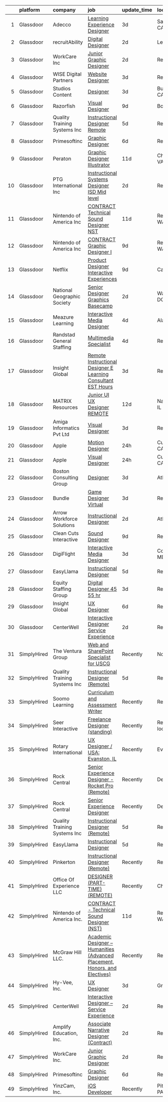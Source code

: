 

|    | platform    | company                      | job                                                                                                                                                                                                                                                                                                                                                                                                                                                                                                                                                                                                                                                                                                                                                                                                                                                                                                                                                                                                                                                                                                                                                                                                                                                                                                   | update_time   | location           |
|---:|:------------|:-----------------------------|:------------------------------------------------------------------------------------------------------------------------------------------------------------------------------------------------------------------------------------------------------------------------------------------------------------------------------------------------------------------------------------------------------------------------------------------------------------------------------------------------------------------------------------------------------------------------------------------------------------------------------------------------------------------------------------------------------------------------------------------------------------------------------------------------------------------------------------------------------------------------------------------------------------------------------------------------------------------------------------------------------------------------------------------------------------------------------------------------------------------------------------------------------------------------------------------------------------------------------------------------------------------------------------------------------|:--------------|:-------------------|
|  1 | Glassdoor   | Adecco                       | [Learning Experience Designer](https://www.glassdoor.com/partner/jobListing.htm?pos=107&ao=1110586&s=58&guid=00000182c4565cee83f8d8fff621d626&src=GD_JOB_AD&t=SR&vt=w&ea=1&cs=1_8390deb0&cb=1661151370833&jobListingId=1008079111025&cpc=B101C867B3EF2D75&jrtk=3-0-1gb25cn8ik621801-1gb25cn97i17e800-d5f68bde9fbc040b--6NYlbfkN0CsARmfH1XNQTa22oGIIJ18FtyAjbQsgfeQZpddTLaeHhygH4euGCkj3BcQzwrXkBaXk-ST3fWbgnWAvtk70gTD1N8food62fA9s5b6fL_in_z5f5RqcsRZbrIYOHoWpYb-xLQvAuW67ypmgdZKbLO8FGB6ZtsdOoPIjwnkN5YXJHuYgGR8yn3t8k-5vOSlwQ6wWqW6CPCvSEhlb_qMtehk7kSey75xQmwz8hnr4dLbJTGRqhM3ykTiYzQKoemfMXWB_NiNFLmPs2y5dWsfVgXaAsPGcVsFIKWizywwL86nb_6VXSsBgzPZ6yBDc5m-4PbP7CYEWg_SbSZGDzP-Vu0MdLCZZ1eN3BfjIJGf8-w115p26vSdD9ss3NIcGVGcg2twhdLRMYObmj4om71BiSIeRVft3h8A_ZoyTkqeKAHp4qFpfkLg88CdUYLQX1E0vy5cvN3BcfQhwyFr7WowM_Zh-cdsfSTaYgKvZRi9M321xiQfZooZO4UQZjjT83i8y8vkzYBjogqmzzSJF-8HHUTeAh9WaRuDs0eonhB4YW7_I16LNVEMLmvuUNld_HbIJFltvOLay_FAnwnm4T7NTj4xA3Elyr15uhK87aTXCp1yoNt0XRAn3m5a0hhTG-Etca4Zf87RR15x4JzSA1WGe34mGzER0-7Oz6jTBfpg6KYVk31m4OYJIh6Pxdkr2fG7wRPnR6Ug2vw9HQCeCVeGfUwd1gxRiYkhFsR14nwjRH0EtppxRW02aqkBleIDc1jXv8E3QxxV04r5RPQGoBT_4DVrfJaR1WjsjfOyYvsT56iTn7C5SILukCBCWaE5uu78u4si8YUDr-U7_I7EufTO8W4UucDRaTPJ3FFRsEzTBFzbjzGSalJFpji2zF8BuOgpMW2Ncnaw148sfAQCwcwd4j6HLHeadEQ74_Q%3D) | 3d            | Santa Clara, CA    |
|  2 | Glassdoor   | recruitAbility               | [Digital Designer](https://www.glassdoor.com/partner/jobListing.htm?pos=106&ao=1110586&s=58&guid=00000182c4565cee83f8d8fff621d626&src=GD_JOB_AD&t=SR&vt=w&ea=1&cs=1_49fa9480&cb=1661151370833&jobListingId=1008082045067&cpc=F583A5AE0DDDFE3A&jrtk=3-0-1gb25cn8ik621801-1gb25cn97i17e800-992f5ee522812dfa--6NYlbfkN0CGG9KWCDlpnNsyBDyIiP_Q0811kl3MMa1wmNp0I1WtkTaTZU1gJWaiKEGe9oYuZ3A-Dv4GNBxlNzPIsUAfZ43L3Bh1sGAdEYhp8AzGbZ7hQpe4N3qyarKUNPVC0Ma_TIDG_CPVmi3U-T1P6JvKk54hXCVVfH4TwkBeT-CY7XpQH5WqVV5PVsDl0OqB0XdPdH_6IEkKeXgrumeVaosIzTO4zx0_5cI5uvFfCP3hTVlPZAI0ZtlE36-ZnNtFW_XPPxJdudL8giXlLxATHJHcDydDFh4LgHCt-1n5sxGM3ptSrAl52mMDMvkTFgmsS5LWODGohivE8JcRd6DAxvCgdrIxS-FKQrugcPV6sZ95AH0v1wtNCD0gvBiOdegJBwutf2GZDrEirHhyWHjwFqDBmKwpzp6aY0NozYfhcKM5YpSBlNOMzmsKhIURBILGFpCS-3q8O-yrLFmG6DEM5_0w6PmqrjF2nJTY0IK_05PntrVGWJbP1XhfYkDKm5kXczUjRe_8uildZvo90Q%3D%3D)                                                                                                                                                                                                                                                                                                                                                                                                                               | 2d            | Leander, TX        |
|  3 | Glassdoor   | WorkCare Inc                 | [Junior Graphic Designer](https://www.glassdoor.com/partner/jobListing.htm?pos=114&ao=1136043&s=58&guid=00000182c4565cee83f8d8fff621d626&src=GD_JOB_AD&t=SR&vt=w&cs=1_ed1c406f&cb=1661151370834&jobListingId=1008080355853&jrtk=3-0-1gb25cn8ik621801-1gb25cn97i17e800-3ce23db56207db34-)                                                                                                                                                                                                                                                                                                                                                                                                                                                                                                                                                                                                                                                                                                                                                                                                                                                                                                                                                                                                              | 2d            | Remote             |
|  4 | Glassdoor   | WISE Digital Partners        | [Website Designer](https://www.glassdoor.com/partner/jobListing.htm?pos=120&ao=1136043&s=58&guid=00000182c4565cee83f8d8fff621d626&src=GD_JOB_AD&t=SR&vt=w&ea=1&cs=1_06b823ea&cb=1661151370834&jobListingId=1008078664182&jrtk=3-0-1gb25cn8ik621801-1gb25cn97i17e800-aed89e78cad63eac-)                                                                                                                                                                                                                                                                                                                                                                                                                                                                                                                                                                                                                                                                                                                                                                                                                                                                                                                                                                                                                | 3d            | Remote             |
|  5 | Glassdoor   | Studios Content              | [Designer](https://www.glassdoor.com/partner/jobListing.htm?pos=126&ao=1136043&s=58&guid=00000182c4565cee83f8d8fff621d626&src=GD_JOB_AD&t=SR&vt=w&cs=1_7ffc5ff5&cb=1661151370835&jobListingId=1008078500106&jrtk=3-0-1gb25cn8ik621801-1gb25cn97i17e800-7e3a1ec9b393dd6b-)                                                                                                                                                                                                                                                                                                                                                                                                                                                                                                                                                                                                                                                                                                                                                                                                                                                                                                                                                                                                                             | 3d            | Burbank, CA        |
|  6 | Glassdoor   | Razorfish                    | [Visual Designer](https://www.glassdoor.com/partner/jobListing.htm?pos=118&ao=1136043&s=58&guid=00000182c4565cee83f8d8fff621d626&src=GD_JOB_AD&t=SR&vt=w&ea=1&cs=1_b717a263&cb=1661151370834&jobListingId=1008069448286&jrtk=3-0-1gb25cn8ik621801-1gb25cn97i17e800-2dd04ae385744f70-)                                                                                                                                                                                                                                                                                                                                                                                                                                                                                                                                                                                                                                                                                                                                                                                                                                                                                                                                                                                                                 | 9d            | Boston, MA         |
|  7 | Glassdoor   | Quality Training Systems Inc | [Instructional Designer  Remote ](https://www.glassdoor.com/partner/jobListing.htm?pos=104&ao=1110586&s=58&guid=00000182c4565cee83f8d8fff621d626&src=GD_JOB_AD&t=SR&vt=w&ea=1&cs=1_99091b3d&cb=1661151370833&jobListingId=1008073674626&cpc=AC285F3A3ECA6BB0&jrtk=3-0-1gb25cn8ik621801-1gb25cn97i17e800-7548cc2409c09d8f--6NYlbfkN0Do0NJZxTlNQv8zNit5bjNgC4ptqUVvfA2tyS3ZXr20tD-PYFOMaTwZLb1B22RU8arf73TsLtlexIKdhFYjLoaF7YraZ9Kk1SBoAFQFwuiW_adojCM3ev6KKRysGw-MIsP-L68djQiiyhyajB3vq3642FZhB2k9vtThpG4u_5dbyIxNlJjyTAhXFh38qlerCkfk9cXntoQGWZCrB11r6UcWK5ZXg496DM6VgYPGo8zvyReR_aVcm8o7LM7AeoGl9o8dKICOM62DjWAvbQRN1GX78WTQQQd9IcyLjhXXWDqZnUuVVArLyvkTZ5nd9GbFXK7XzoidAL9djSd48JbopEfJ0tm1jXyt3HaMrI0blZ58-GUUTIhLJXyHCnmVi1rhSrepolsmEYrrNJgKboGmo7MKYxqKCQ0QmeniKWOHGEXouxM5nLxFLR3ybYUPtEusPErxqXOrKmHSudTSHlGmR8UMfCiFaTDJ4Q3lMRFrLi8yW0YyxpMjXPsmFPe1R8h0OaY%3D)                                                                                                                                                                                                                                                                                                                                                                                                                              | 5d            | Remote             |
|  8 | Glassdoor   | Primesoftinc                 | [Graphic Designer](https://www.glassdoor.com/partner/jobListing.htm?pos=129&ao=1136043&s=58&guid=00000182c4565cee83f8d8fff621d626&src=GD_JOB_AD&t=SR&vt=w&ea=1&cs=1_43fd73f7&cb=1661151370837&jobListingId=1008071978834&jrtk=3-0-1gb25cn8ik621801-1gb25cn97i17e800-77e4a8d451f93ea5-)                                                                                                                                                                                                                                                                                                                                                                                                                                                                                                                                                                                                                                                                                                                                                                                                                                                                                                                                                                                                                | 6d            | Remote             |
|  9 | Glassdoor   | Peraton                      | [Graphic Designer Illustrator](https://www.glassdoor.com/partner/jobListing.htm?pos=128&ao=1136043&s=58&guid=00000182c4565cee83f8d8fff621d626&src=GD_JOB_AD&t=SR&vt=w&cs=1_39895020&cb=1661151370837&jobListingId=1008065908189&jrtk=3-0-1gb25cn8ik621801-1gb25cn97i17e800-115a55b5fbf93330-)                                                                                                                                                                                                                                                                                                                                                                                                                                                                                                                                                                                                                                                                                                                                                                                                                                                                                                                                                                                                         | 11d           | Chantilly, VA      |
| 10 | Glassdoor   | PTG International  Inc       | [Instructional Systems Designer  ISD    Mid level](https://www.glassdoor.com/partner/jobListing.htm?pos=103&ao=1110586&s=58&guid=00000182c4565cee83f8d8fff621d626&src=GD_JOB_AD&t=SR&vt=w&ea=1&cs=1_452a8576&cb=1661151370833&jobListingId=1008081471765&cpc=6BF42D0955AE9A34&jrtk=3-0-1gb25cn8ik621801-1gb25cn97i17e800-45798b1cde680cd8--6NYlbfkN0DAwgduWqBP7ymGN-lTADpinz2i-23XbRAyg5ywqS-MDcD2icDSBgQYW3IE0Rj4ZCjI_EFXZOJCmMOLB1s6xvUsHmGY557lJcbeq-HwnI-0Q_DyYhnjqln25pR426qwM96yN8RVqGZa7VSUWslAgSG7lh7_ZDx-v3XpGyRlST-1XIRwkEfU5koAUkI4fufCLXxyQ_-44K7DgBbt2Sf3-IzpzPOyh_lFtVLAprDkaTIRG6VlitpEb__S0Bnauj9i4ME_jCRNn_wGVxsNPN-Gis_eFUiiHGBWf3VTqI7LFAD8aqEd_ncVm4RDejQ1vI7nUn76pQ34uH2PUiGTlE2RGxjsUSnyt_evHXiI9RX8jetWytY16QqkyYUzk6qyw5zL0aKc1cj0D-ZI4LBMTOp0NGOJRigEod5xXfb5o0Lyv3-Sr2jOqfvyZ9AwOv050LgYL-z-PXd850ueubSEAjSJ0dnts7tsOn7vZQTGf4AzWx5HYNrQstOIHzJc2k_kKeKP4-k%3D)                                                                                                                                                                                                                                                                                                                                                                                                             | 2d            | Remote             |
| 11 | Glassdoor   | Nintendo of America Inc      | [CONTRACT   Technical Sound Designer  NST ](https://www.glassdoor.com/partner/jobListing.htm?pos=121&ao=1136043&s=58&guid=00000182c4565cee83f8d8fff621d626&src=GD_JOB_AD&t=SR&vt=w&cs=1_69d8e385&cb=1661151370834&jobListingId=1008066224463&jrtk=3-0-1gb25cn8ik621801-1gb25cn97i17e800-4f54bb3e91a298df-)                                                                                                                                                                                                                                                                                                                                                                                                                                                                                                                                                                                                                                                                                                                                                                                                                                                                                                                                                                                            | 11d           | Redmond, WA        |
| 12 | Glassdoor   | Nintendo of America Inc      | [CONTRACT   Graphic Designer I](https://www.glassdoor.com/partner/jobListing.htm?pos=125&ao=1136043&s=58&guid=00000182c4565cee83f8d8fff621d626&src=GD_JOB_AD&t=SR&vt=w&cs=1_e5054f3c&cb=1661151370835&jobListingId=1008069425781&jrtk=3-0-1gb25cn8ik621801-1gb25cn97i17e800-d0b134663c89da81-)                                                                                                                                                                                                                                                                                                                                                                                                                                                                                                                                                                                                                                                                                                                                                                                                                                                                                                                                                                                                        | 9d            | Redmond, WA        |
| 13 | Glassdoor   | Netflix                      | [Product Designer  Interactive Experiences](https://www.glassdoor.com/partner/jobListing.htm?pos=117&ao=1136043&s=58&guid=00000182c4565cee83f8d8fff621d626&src=GD_JOB_AD&t=SR&vt=w&cs=1_138dd4e3&cb=1661151370834&jobListingId=1008069359389&jrtk=3-0-1gb25cn8ik621801-1gb25cn97i17e800-b9bbc2e1ae291f89-)                                                                                                                                                                                                                                                                                                                                                                                                                                                                                                                                                                                                                                                                                                                                                                                                                                                                                                                                                                                            | 9d            | California         |
| 14 | Glassdoor   | National Geographic Society  | [Senior Designer  Graphics  Basecamp ](https://www.glassdoor.com/partner/jobListing.htm?pos=127&ao=1136043&s=58&guid=00000182c4565cee83f8d8fff621d626&src=GD_JOB_AD&t=SR&vt=w&cs=1_b628dfcb&cb=1661151370835&jobListingId=1008081643228&jrtk=3-0-1gb25cn8ik621801-1gb25cn97i17e800-b232f69a03a9ff33-)                                                                                                                                                                                                                                                                                                                                                                                                                                                                                                                                                                                                                                                                                                                                                                                                                                                                                                                                                                                                 | 2d            | Washington, DC     |
| 15 | Glassdoor   | Meazure Learning             | [Interactive Media Designer](https://www.glassdoor.com/partner/jobListing.htm?pos=123&ao=1136043&s=58&guid=00000182c4565cee83f8d8fff621d626&src=GD_JOB_AD&t=SR&vt=w&ea=1&cs=1_67080408&cb=1661151370835&jobListingId=1008077312452&jrtk=3-0-1gb25cn8ik621801-1gb25cn97i17e800-55f72a9f9425cee4-)                                                                                                                                                                                                                                                                                                                                                                                                                                                                                                                                                                                                                                                                                                                                                                                                                                                                                                                                                                                                      | 4d            | Alabama            |
| 16 | Glassdoor   | Randstad General Staffing    | [Multimedia Specialist](https://www.glassdoor.com/partner/jobListing.htm?pos=110&ao=1110586&s=58&guid=00000182c4565cee83f8d8fff621d626&src=GD_JOB_AD&t=SR&vt=w&ea=1&cs=1_f31aeba1&cb=1661151370834&jobListingId=1008077090016&cpc=3BA4CE39D5B5DEF5&jrtk=3-0-1gb25cn8ik621801-1gb25cn97i17e800-c099a69ec3904bcb--6NYlbfkN0BP0SNj5t90jkfF5SbRhYc-YYyKnIlIACqwosTKYtJiUIZThkB0VlnPZlPMDYyUQwn-5khBSGGKL1TQ8o3PuG442BeAWNyxQstfHZlJkM2lXFAY6ShADH5oN2dQcIwvAYX5s_MLkNwmJbeleNOzuK5Cvbu_FitgkaQRUY3WD-8FExyQFehrpR0_50UQpC7LKh8yTnR0NzKJPd140pGP62TCJfj4zsRTJ5Hc_iziFs08HfA52sjSL1jX1WnSDQsdAaeNA3KJ2-qDF0vY6l4xEH2WZXGNH52lVn5KKu3Bx13_0hncIjNGZrm9Sik-FHqqaDr-M-JZZRYW1dNLCTnQaWERmTuBCN5x3DuKha_Zig0Fi4kvlxAeOMlIPOS_yyRU1RJMrif8DISesGBufCO_C0HFbpwsbO7EFykeoM_r6j9-lWuPPcKz4OtwkbUR8RzsV3DbZvIR0PwbjIBqAHgMCSjORN3E5hSKHA-V9XizQxv9YozeX3QiZCpKyaCPn0W2EsqXSD5D_Vgko47ft-xalwMFj3DyF893aNkeBePdjyat2g7dONsQtVYS3fjvPsblZwlVr7YJhoYCL8Khe2F4toC1Y1wFF8i0j7M_anzvk6bJWIUHSIt1r7wZKazME1I_UhUc-P50DXrk7eFPPXrWGTOe)                                                                                                                                                                                                                                                                                      | 4d            | Remote             |
| 17 | Glassdoor   | Insight Global               | [Remote Instructional Designer E Learning Consultant  EST Hours ](https://www.glassdoor.com/partner/jobListing.htm?pos=111&ao=1110586&s=58&guid=00000182c4565cee83f8d8fff621d626&src=GD_JOB_AD&t=SR&vt=w&ea=1&cs=1_5f5cbfcb&cb=1661151370834&jobListingId=1008078790467&cpc=8795CF9063CD573D&jrtk=3-0-1gb25cn8ik621801-1gb25cn97i17e800-fbc3bba26bb06184--6NYlbfkN0BKkHZu3wF05EeDimN_p6sYpKCMArvwa95YdH7UpkaBCobj99dZAfyu9JevU964-bKfT3PuzLu_ldolfiwO2inBCmHa1_THBIO7Mrpr8ugrzMpoAYT2DZw39dtkGe9gZR1bAwwsuSauuCN1WT5-VxCE89qHOxLhWx2FAI90n2zoDKChGMv4qOoptNE_rxCIset965RT9FK-K5bHsxZAs7n96Tryidqx9HePZ1daqqVJ5cHkiTGnfrezL6ceGOWjEgBW9WBNnUQ4ap0gPvPR9_oTFdjD7hgXPHJ3lXjaKL8M0bG3uykFH3sfx1FezoOytxM-MEDGkad0JuteUgdITWgJ3G0YYlKpz0IWkkP7oZXMwKnFXXCXCwjbtIdUj2Tq6itBOAGraHP_PGGoYCNENlt5qaG_mr04HPqTEn-KNi2U9VsZHXqj_U4flsygwtud9If5O-9M99Xljvt0EYQeyGWTIE32sZOKxaJYRxf0NWoLyaaZ2FmPrEk3z1wdAMseBxvZ2grylyaXkQ%3D%3D)                                                                                                                                                                                                                                                                                                                                                                                | 3d            | Remote             |
| 18 | Glassdoor   | MATRIX Resources             | [Junior UI   UX Designer   REMOTE](https://www.glassdoor.com/partner/jobListing.htm?pos=108&ao=1110586&s=58&guid=00000182c4565cee83f8d8fff621d626&src=GD_JOB_AD&t=SR&vt=w&ea=1&cs=1_451acb07&cb=1661151370834&jobListingId=1008063613141&cpc=3DB599BF2F4828F0&jrtk=3-0-1gb25cn8ik621801-1gb25cn97i17e800-93ed54646864d401--6NYlbfkN0De5ppvndiyxA0pMSLQzOe_j9Mra0KF_8EhxTxOKXtZIfhM20E97mGJ28x3XA14Fw347YOZu9H1TW3cLCgiKdU9XDBC-yui81Ij8BUAH8nl8ee4EJiqTqxlFfbk3D2KluRYfYu0o-hUQvrSDoDGqUIsSNBqgrVpxZuBg9O-U62m1upbkFW5Gvtm9RTHBwrqQW3tE3YLzF83C1yqaexsz-aR8_Hfqt0vRK7PDtoZgyY4R9brNF1VbcoMBwQtJkt0F9jtC9zeQKADcjjrS1hGZ4dDQlKxjmhpp-i0YjOE4FGhuTHJpFijL_sTRsVhFNVbtSSR3pD774GqrIP0ZJqNQKDYIZhqopTptP0A3Y3RWFszBRZiv3zmfd2Yzecmu7seHxQz5EHstVum8SM8sdfQq97igjko-uYWAr5tbi5da0LusHmWdNyrOtIwrIqtJoNhvn7prWdIYdp4dQIUOX-Fc1eTH51n910_3jJnYkcwtPZCnMq86feo1qgFid0uxuAa_wucKXMRj5HYQcLItrum24G0WneQUNBjyzAQsURXn4FDfg%3D%3D)                                                                                                                                                                                                                                                                                                                                                                               | 12d           | Naperville, IL     |
| 19 | Glassdoor   | Amiga Informatics Pvt  Ltd   | [Visual Designer](https://www.glassdoor.com/partner/jobListing.htm?pos=130&ao=1136043&s=58&guid=00000182c4565cee83f8d8fff621d626&src=GD_JOB_AD&t=SR&vt=w&ea=1&cs=1_6aa029b5&cb=1661151370837&jobListingId=1008079318506&jrtk=3-0-1gb25cn8ik621801-1gb25cn97i17e800-43f5cbf4c9e814c1-)                                                                                                                                                                                                                                                                                                                                                                                                                                                                                                                                                                                                                                                                                                                                                                                                                                                                                                                                                                                                                 | 3d            | Remote             |
| 20 | Glassdoor   | Apple                        | [Motion Designer](https://www.glassdoor.com/partner/jobListing.htm?pos=122&ao=1136043&s=58&guid=00000182c4565cee83f8d8fff621d626&src=GD_JOB_AD&t=SR&vt=w&cs=1_e656806c&cb=1661151370834&jobListingId=1008084546182&jrtk=3-0-1gb25cn8ik621801-1gb25cn97i17e800-268d11ff0fb3d4a6-)                                                                                                                                                                                                                                                                                                                                                                                                                                                                                                                                                                                                                                                                                                                                                                                                                                                                                                                                                                                                                      | 24h           | Cupertino, CA      |
| 21 | Glassdoor   | Apple                        | [Visual Designer](https://www.glassdoor.com/partner/jobListing.htm?pos=116&ao=1136043&s=58&guid=00000182c4565cee83f8d8fff621d626&src=GD_JOB_AD&t=SR&vt=w&cs=1_8cef1026&cb=1661151370834&jobListingId=1008084546211&jrtk=3-0-1gb25cn8ik621801-1gb25cn97i17e800-f8d7bc85f08e5861-)                                                                                                                                                                                                                                                                                                                                                                                                                                                                                                                                                                                                                                                                                                                                                                                                                                                                                                                                                                                                                      | 24h           | Cupertino, CA      |
| 22 | Glassdoor   | Boston Consulting Group      | [Designer](https://www.glassdoor.com/partner/jobListing.htm?pos=105&ao=1110586&s=58&guid=00000182c4565cee83f8d8fff621d626&src=GD_JOB_AD&t=SR&vt=w&cs=1_23af3545&cb=1661151370833&jobListingId=1008079740503&cpc=FB7E4A1762AE5BEC&jrtk=3-0-1gb25cn8ik621801-1gb25cn97i17e800-ac0234b39e72fda7--6NYlbfkN0BRT_J8tESNZROimpc0WyD7EGfhllYDKcBPIyLxids1TSfSQiqjuGc5zGV0UAEQCGOExvdY8IV6OwNtffs2dUnFqi6BByaFoglZRWEtb5LlbqIL03VnIRlOhlM83ovIWWmAw3GjYLlg4ZmlYRRfXlRK7NAnLhg18STRNQJ0FQ5AHwr_k9aV6zeNPeMSlA1d_y5MgRSUKa3RPy1Uckd84VL-cKesvMUG_ufKSfYQsOlKzma9vLPZW8Nn5WqrqCRIpQ16R048JjPJITs4h7BdOWhvethLrPqZH8uoxe4-BmyX61bv1SvxVe8dLdcYCchtI0VZMH4ZBqxvwNQt0QPY5wlH06tec0ObE_xoRJ0B0gyhkhbqk4B7sVzJY9V9viAy8EDDlLQXQIivMfd8t9cX1_ZWqWH1CtOc32N2eg5XgUpTjPwo_CSSlo7qsxuVHjMtmmqL7FL5Rt4gPOX_pos2D0kx17EVxl8FzCiH0FhXOgWZUTWNKnFp_Tq5)                                                                                                                                                                                                                                                                                                                                                                                                                                                                        | 3d            | Atlanta, GA        |
| 23 | Glassdoor   | Bundle                       | [Game Designer  Virtual ](https://www.glassdoor.com/partner/jobListing.htm?pos=115&ao=1136043&s=58&guid=00000182c4565cee83f8d8fff621d626&src=GD_JOB_AD&t=SR&vt=w&ea=1&cs=1_00040659&cb=1661151370834&jobListingId=1008079560672&jrtk=3-0-1gb25cn8ik621801-1gb25cn97i17e800-750ea4ec84bd0b34-)                                                                                                                                                                                                                                                                                                                                                                                                                                                                                                                                                                                                                                                                                                                                                                                                                                                                                                                                                                                                         | 3d            | Remote             |
| 24 | Glassdoor   | Arrow Workforce Solutions    | [Instructional Designer](https://www.glassdoor.com/partner/jobListing.htm?pos=112&ao=1110586&s=58&guid=00000182c4565cee83f8d8fff621d626&src=GD_JOB_AD&t=SR&vt=w&ea=1&cs=1_3eca9bc4&cb=1661151370834&jobListingId=1008081202576&cpc=334ABAF5D42DC775&jrtk=3-0-1gb25cn8ik621801-1gb25cn97i17e800-9253a37bfe26e8ad--6NYlbfkN0DQEyUxVGi2vzA1Mdra2c-UxEj6_0wgALEHb-hI3JqJA__QiktrMKvaKe-dp9L72xSSd8eOhHEZL0XTk3AX1yCXXMGSwmtV0UMXLJAsNAP5omxfoQx7EoF37g6M404pOS3qLK7uRzj9pU_PKT-vC8Ia8YzELJHq6hnlw8Xp0soAXB-KMkwyDcQ6xsjpNaZcM0t0o7CifjlH_T5sMoSuscmT9rutRMVH_pokJReMOfhrUVEcZetyOLCVHHJoDkCQsPyfOvlkdDaqgc6yC8pRHRbB0qS62Ha_P5P7uJmdUkyjbw6GmDbxJcFCF1Nf66cBZZ3lbPCOhu_JnKL5b1YosPtD_xc-P3FepcAX8VCefO51AID3ab5RZ5Tt5I-WNCED2ytqKYLZkSZ6Tgx0_ocXx2SdTlORmaQ_5sI4-jEDcJf84swYPkavedLQg3tnClcfYvd0c-CuHLJE2WPw9lKuzSKBZLJKp2-tGvjfwS754FOk1ySFOdG0G92hs7QjZ4At4_dEDcDx8-G6XQ%3D%3D)                                                                                                                                                                                                                                                                                                                                                                                                                         | 2d            | Atlanta, GA        |
| 25 | Glassdoor   | Clean Cuts Interactive       | [Sound Designer](https://www.glassdoor.com/partner/jobListing.htm?pos=102&ao=1110586&s=58&guid=00000182c4565cee83f8d8fff621d626&src=GD_JOB_AD&t=SR&vt=w&ea=1&cs=1_1d37efb1&cb=1661151370833&jobListingId=1008068462835&cpc=B076152010A3B66C&jrtk=3-0-1gb25cn8ik621801-1gb25cn97i17e800-180f36a67d041096--6NYlbfkN0BdWmvb-rJl2QNnPZsqfom0WtyBpRDZD-qGOAPpXEAerX6a6oApLbNube8VIkmBRry4WGRoB0qsfFORcDwlv5J-Sd2QpNdWVPU3rpOKe16b-v51oCGYFn1Gg0GCh9sLO-2YemhZ2pKU_mGnQ6gmjy9PJXCZWcP9S85pmy_gMB17x15owpHU1MnjT43sqb3YyQDaPTJq_NFLxy70IB59eoe43EyT8QAiBKiqsQcgZfTMeAk9LUBOn-UiCjrDdeoeKoGgXkiyAjOPVTJ-i5oIt_o0dceEnGkUkYciBS2306jLqrc9S0QHa2Yd4_GEUBgOsTHYv_JZ7jTX6mS2oMcEmO4xBW5eefrf9hPF_sh4f4evAeEZHLXIXiRCw-zokH9pG2iRrkIwen4mz-X05jJ6YkH3J6RIZGG1wMSPT4L8l6nTMzf-du9PYgRstKJ2RhuxZRHGAwthyFECAJjqOEJyCuNPMcKU7ntIlq7GVsMoYwMKr5g1bBMLvz1z)                                                                                                                                                                                                                                                                                                                                                                                                                                                             | 9d            | Remote             |
| 26 | Glassdoor   | DigiFlight                   | [Interactive Media Designer](https://www.glassdoor.com/partner/jobListing.htm?pos=124&ao=1136043&s=58&guid=00000182c4565cee83f8d8fff621d626&src=GD_JOB_AD&t=SR&vt=w&ea=1&cs=1_f1e80485&cb=1661151370835&jobListingId=1008079083295&jrtk=3-0-1gb25cn8ik621801-1gb25cn97i17e800-49f6011c2d0eb981-)                                                                                                                                                                                                                                                                                                                                                                                                                                                                                                                                                                                                                                                                                                                                                                                                                                                                                                                                                                                                      | 3d            | Columbia, MD       |
| 27 | Glassdoor   | EasyLlama                    | [Instructional Designer](https://www.glassdoor.com/partner/jobListing.htm?pos=119&ao=1136043&s=58&guid=00000182c4565cee83f8d8fff621d626&src=GD_JOB_AD&t=SR&vt=w&ea=1&cs=1_557b2caa&cb=1661151370834&jobListingId=1008074963718&jrtk=3-0-1gb25cn8ik621801-1gb25cn97i17e800-54cc08c9d2271055-)                                                                                                                                                                                                                                                                                                                                                                                                                                                                                                                                                                                                                                                                                                                                                                                                                                                                                                                                                                                                          | 5d            | Remote             |
| 28 | Glassdoor   | Equity Staffing Group        | [Digital Designer   45    55 hr ](https://www.glassdoor.com/partner/jobListing.htm?pos=109&ao=1110586&s=58&guid=00000182c4565cee83f8d8fff621d626&src=GD_JOB_AD&t=SR&vt=w&ea=1&cs=1_6956fc0b&cb=1661151370834&jobListingId=1008078619294&cpc=8795CF9063CD573D&jrtk=3-0-1gb25cn8ik621801-1gb25cn97i17e800-f157491ccf6d9c7b--6NYlbfkN0C1yyJIapRlEdYOhDmVropYbNu6_NST9zaz4GWjsOuGwSr2S_wuxMSgMUxyoNOegNJ_MR9YBqCM6Xqh9-Q4Aae1mUPg_y8I2lywr-DW5VsUithgMilTEXphIfKgCACnmeGel4EQKYYZmHJV3oRXG2rWr_Ud7F_9XEJM3WRdc3Rmcv5JIHHQEg4eFw-eYKQP8v49Z8YtimducDMcNsldw3srcvcBY7v-gWUfBLYPHqkfoj873rTuQWnjEOW3YPqqoXMPrxSEDdBOlUQvLTulv2hZZwZMphhZCn9PL7b6sLczzmh8B9IyNPlAUT7-mRdkzPw5iqMldVRnQGNl6JBmdCbHM6M8Sz7CVeev1i8RgG-anatIlPA5fo7X31ooGyuXDx8pZxrsIi8CnEb6uk1-P-IvvPG6-cmAsnURBixoXqdh0EB-xkW8pl3MGFoJKV0hs2Fy8V8B8mDw0UE8bi5MvLRw-GisG-dY8Q5n0CQ6thEm_dcBL2PqEgEx2dlkkJhkI7ko8PZ57_n6FA%3D%3D)                                                                                                                                                                                                                                                                                                                                                                                                                | 3d            | Remote             |
| 29 | Glassdoor   | Insight Global               | [UX Designer](https://www.glassdoor.com/partner/jobListing.htm?pos=113&ao=1110586&s=58&guid=00000182c4565cee83f8d8fff621d626&src=GD_JOB_AD&t=SR&vt=w&ea=1&cs=1_23a9b3d3&cb=1661151370834&jobListingId=1008072233616&cpc=9908D8D4413DBB8A&jrtk=3-0-1gb25cn8ik621801-1gb25cn97i17e800-d45f3bca7d77a863--6NYlbfkN0BKkHZu3wF05EeDimN_p6sYpKCMArvwa95YdH7UpkaBCuXZAtggzO9lFw7_YQKY1TSA-t1I2WKuWq2ayT43kBboXKXXpVe5FiYgTij97uMGWyRKoFNGsbts7ylnjt8ei0_pLYrruEZWcPCJAxHLaT2abPkLm8w2BJyFkugRtkf_-IorWvGeZu2VhVhRk0WcLoAdxSVukZzs3IW8F1OHqdVBbkLZ4V_VeJhXnHYzDbj3nVAHeD5-5ka1HC5tJaEtm-pPW6F6nmcNBEIG8h-3KN4hd9pkwbmH9Ll-NnAUw8mH2FGSRkUrsndtBk-1i7m8ZEtduJA0IiE21aHYT6kBL4Qp12cMNyfjh0IdSN1ldhl2Tuehp8Vz0UPgBi_SzTPuy2QFTFl5wZ8TWNcmRAv7fNtV_QlJbvAOzzCX5sr68xRv-uNAtjNKtO_V3oM_pr-DrhNAOhksrOF-2UIqn-XLwikM0O-sZdKT8-scQYqzR79opdnmyTlWldqf)                                                                                                                                                                                                                                                                                                                                                                                                                                                                | 6d            | Remote             |
| 30 | Glassdoor   | CenterWell                   | [Interactive Designer   Service Experience](https://www.glassdoor.com/partner/jobListing.htm?pos=101&ao=1110586&s=58&guid=00000182c4565cee83f8d8fff621d626&src=GD_JOB_AD&t=SR&vt=w&ea=1&cs=1_1c86a38e&cb=1661151370833&jobListingId=1008081190901&cpc=26740BCDE5E48596&jrtk=3-0-1gb25cn8ik621801-1gb25cn97i17e800-fa688f5563f3ec7d--6NYlbfkN0DTpne61UmFZM4rphN6Z_dPa1xbTMy_srCLEByaiB2DVWPvhNqLiK4BpF4Wo-txkRdFQ2IcuS-KnaNmAbE6u3-gF_srwmiJmWTvMKRUExTO9RM6qPMc1_D-4i-XzK1t988u6kWSCbmcG9_SJgn8UOJtWurW9qz4FUTAnlo-tmK9STFjnR8thZqSglm7zOTsnCl3rEpi1e03DhxPM031mWYKEeQyGBuJfIz6Xk2DVJ9vrmj8tk8l5iQjbxROvTLRoM78WXOb0RHezBdp_p5beYjwRzMpS-Nlgs2eXvYxzkayLXFhAqlEWXNnRWye1HlYot0mtl9SkzQFJ_StgXHDQm-KIyPseu_LDi8pemmMg9M-sc3R9ZGLe9NzlRMgQp5JxZh6pGhQaiaMdbH_1M2wPpDZthRQmytF6noza_EgyTe4j6EZGwLkp4YAm-30N42726Vij-HMdVBHEuJlUJxgTC-2oL2cL0BgZ2kD2BiLziBz7lIPwta6KyYS4Uk_oX97UZnHtnAG1zJK9KBE5EaYe3AHvF-ccPYnjGk%3D)                                                                                                                                                                                                                                                                                                                                                                                    | 2d            | Remote             |
| 31 | SimplyHired | The Ventura Group            | [Web and SharePoint Specialist for USCG](https://www.simplyhired.com/job/C4fxwb9zjLuFWt0ZdT8hA4ZOhGCjft63sKUZNQMboxEWx68mvWnaKg?q=interactive+designer)                                                                                                                                                                                                                                                                                                                                                                                                                                                                                                                                                                                                                                                                                                                                                                                                                                                                                                                                                                                                                                                                                                                                               | Recently      | Norfolk, VA        |
| 32 | SimplyHired | Quality Training Systems Inc | [Instructional Designer (Remote)](https://www.simplyhired.com/job/bjADsrpsJuj6EBE4Fa5p_H9oi6G7M3Yp_b9txGNBMhtMz1xh7w8pAg?q=interactive+designer)                                                                                                                                                                                                                                                                                                                                                                                                                                                                                                                                                                                                                                                                                                                                                                                                                                                                                                                                                                                                                                                                                                                                                      | 5d            | Remote             |
| 33 | SimplyHired | Soomo Learning               | [Curriculum and Assessment Writer](https://www.simplyhired.com/job/DQpP0x-LQktauFNb-cE3DHmQV0pkSj6iBZUdHX4xvhFc-YD7o7_XHQ?q=interactive+designer)                                                                                                                                                                                                                                                                                                                                                                                                                                                                                                                                                                                                                                                                                                                                                                                                                                                                                                                                                                                                                                                                                                                                                     | Recently      | Remote             |
| 34 | SimplyHired | Seer Interactive             | [Freelance Designer (standing)](https://www.simplyhired.com/job/OMrLjGqiVjB4HSOHNcPsGMBE7asrChjuptiioyzCf3fMQCzg3HR7Qw?q=interactive+designer)                                                                                                                                                                                                                                                                                                                                                                                                                                                                                                                                                                                                                                                                                                                                                                                                                                                                                                                                                                                                                                                                                                                                                        | Recently      | Remote +1 location |
| 35 | SimplyHired | Rotary International         | [UX Designer / USA: Evanston, IL](https://www.simplyhired.com/job/-0UTjoAdwALpU7EyhFmtGa7TZfbyDl_5S-u2gfLP24tVGW_pZ2h7wg?q=interactive+designer)                                                                                                                                                                                                                                                                                                                                                                                                                                                                                                                                                                                                                                                                                                                                                                                                                                                                                                                                                                                                                                                                                                                                                      | Recently      | Evanston, IL       |
| 36 | SimplyHired | Rock Central                 | [Senior Experience Designer - Rocket Pro (Remote)](https://www.simplyhired.com/job/WFOQFrw2mphynW-NsIpy91iE8xWR5Lm0fNy65Uhq_2M__KiA2xz0ow?q=interactive+designer)                                                                                                                                                                                                                                                                                                                                                                                                                                                                                                                                                                                                                                                                                                                                                                                                                                                                                                                                                                                                                                                                                                                                     | Recently      | Detroit, MI        |
| 37 | SimplyHired | Rock Central                 | [Senior Experience Designer](https://www.simplyhired.com/job/UsF5NXTI_IXYhcawUmw3kN32jP06WleBqauCl8-aleTJzozKLE6Thw?q=interactive+designer)                                                                                                                                                                                                                                                                                                                                                                                                                                                                                                                                                                                                                                                                                                                                                                                                                                                                                                                                                                                                                                                                                                                                                           | Recently      | Detroit, MI        |
| 38 | SimplyHired | Quality Training Systems Inc | [Instructional Designer (Remote)](https://www.simplyhired.com/job/bjADsrpsJuj6EBE4Fa5p_H9oi6G7M3Yp_b9txGNBMhtMz1xh7w8pAg?q=interactive+designer)                                                                                                                                                                                                                                                                                                                                                                                                                                                                                                                                                                                                                                                                                                                                                                                                                                                                                                                                                                                                                                                                                                                                                      | 5d            | Remote             |
| 39 | SimplyHired | EasyLlama                    | [Instructional Designer](https://www.simplyhired.com/job/fZb4_iK_TMLxqkcJ3FnywvbaGEq9cvObrmumXy0jlQqcHNyy43AaDw?q=interactive+designer)                                                                                                                                                                                                                                                                                                                                                                                                                                                                                                                                                                                                                                                                                                                                                                                                                                                                                                                                                                                                                                                                                                                                                               | 5d            | Remote             |
| 40 | SimplyHired | Pinkerton                    | [Instructional Designer (Remote)](https://www.simplyhired.com/job/PlvLyUw16ZDnnGFVY_zZsvgU15SXLN9FAPcn8g27xDnMhvmlcbBjEw?q=interactive+designer)                                                                                                                                                                                                                                                                                                                                                                                                                                                                                                                                                                                                                                                                                                                                                                                                                                                                                                                                                                                                                                                                                                                                                      | Recently      | Remote             |
| 41 | SimplyHired | Office Of Experience LLC     | [DESIGNER (PART-TIME) (REMOTE)](https://www.simplyhired.com/job/yUtNm7aP5k7lf3a27Q4KIbyvuM9A7WQE2tgKPjPrP4xRwKfFS33ECw?q=interactive+designer)                                                                                                                                                                                                                                                                                                                                                                                                                                                                                                                                                                                                                                                                                                                                                                                                                                                                                                                                                                                                                                                                                                                                                        | Recently      | Chicago, IL        |
| 42 | SimplyHired | Nintendo of America Inc.     | [CONTRACT - Technical Sound Designer (NST)](https://www.simplyhired.com/job/TPW0XrKmxf-vwIJbi5AmHPtMATFGZtcAoqs0JfFzV3o8SCHuwWm1gw?q=interactive+designer)                                                                                                                                                                                                                                                                                                                                                                                                                                                                                                                                                                                                                                                                                                                                                                                                                                                                                                                                                                                                                                                                                                                                            | 11d           | Redmond, WA        |
| 43 | SimplyHired | McGraw Hill LLC.             | [Academic Designer – Humanities (Advanced Placement, Honors, and Electives)](https://www.simplyhired.com/job/WCGWCHG4PC0g4xKwm7ilqsNmAKrTO4ZlTYzwITWJwQPvEiaP8JN0xA?q=interactive+designer)                                                                                                                                                                                                                                                                                                                                                                                                                                                                                                                                                                                                                                                                                                                                                                                                                                                                                                                                                                                                                                                                                                           | Recently      | Remote             |
| 44 | SimplyHired | Hy-Vee, Inc.                 | [UX Designer](https://www.simplyhired.com/job/91fCkVNCwnGC3kROUQjV3XBN-uDrUnSXTt2qHhHxte4i2VS_bgBndA?q=interactive+designer)                                                                                                                                                                                                                                                                                                                                                                                                                                                                                                                                                                                                                                                                                                                                                                                                                                                                                                                                                                                                                                                                                                                                                                          | 3d            | Grimes, IA         |
| 45 | SimplyHired | CenterWell                   | [Interactive Designer – Service Experience](https://www.simplyhired.com/job/ImscChcuKdIKEab0u_5p3XZ0mu4hW-rlUpko9NzC_FcOlC-0A4kogA?q=interactive+designer)                                                                                                                                                                                                                                                                                                                                                                                                                                                                                                                                                                                                                                                                                                                                                                                                                                                                                                                                                                                                                                                                                                                                            | 2d            | Remote             |
| 46 | SimplyHired | Amplify Education, Inc.      | [Associate Narrative Designer (Contract)](https://www.simplyhired.com/job/gd1dslWUo_j8vFGy9WgHCJxdFCWVKQ3PopMeWZG-V85hOX2o4HS0Ug?q=interactive+designer)                                                                                                                                                                                                                                                                                                                                                                                                                                                                                                                                                                                                                                                                                                                                                                                                                                                                                                                                                                                                                                                                                                                                              | 2d            | Remote             |
| 47 | SimplyHired | WorkCare Inc.                | [Junior Graphic Designer](https://www.simplyhired.com/job/tiVhWDVA_n814deUQfzQy9Lm8nT3nQs_C0AreYrMuqbEtF97tqIwhg?q=interactive+designer)                                                                                                                                                                                                                                                                                                                                                                                                                                                                                                                                                                                                                                                                                                                                                                                                                                                                                                                                                                                                                                                                                                                                                              | 2d            | Remote             |
| 48 | SimplyHired | Primesoftinc                 | [Graphic Designer](https://www.simplyhired.com/job/gN09sf9cXeIdyiXPmUWuTisTlUp_Av_VffagWQA-HEZsXxiMH4ULQQ?q=interactive+designer)                                                                                                                                                                                                                                                                                                                                                                                                                                                                                                                                                                                                                                                                                                                                                                                                                                                                                                                                                                                                                                                                                                                                                                     | 6d            | Remote             |
| 49 | SimplyHired | YinzCam, Inc.                | [iOS Developer](https://www.simplyhired.com/job/O7s3dealHuxhU0MGhoaMnfOJziqVEUTHKEJtlDWUSPF8S_dqWf-8-Q?q=interactive+designer)                                                                                                                                                                                                                                                                                                                                                                                                                                                                                                                                                                                                                                                                                                                                                                                                                                                                                                                                                                                                                                                                                                                                                                        | Recently      | Pittsburgh, PA     |